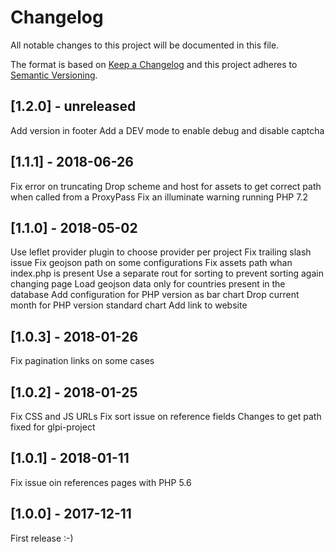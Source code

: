 # Changelog

All notable changes to this project will be documented in this file.

The format is based on [Keep a Changelog](http://keepachangelog.com/en/1.0.0/)
and this project adheres to [Semantic Versioning](http://semver.org/spec/v2.0.0.html).

## [1.2.0] - unreleased

Add version in footer
Add a DEV mode to enable debug and disable captcha

## [1.1.1] - 2018-06-26

Fix error on truncating
Drop scheme and host for assets to get correct path when called from a ProxyPass
Fix an illuminate warning running PHP 7.2

## [1.1.0] - 2018-05-02

Use leflet provider plugin to choose provider per project
Fix trailing slash issue
Fix geojson path on some configurations
Fix assets path whan index.php is present
Use a separate rout for sorting to prevent sorting again changing page
Load geojson data only for countries present in the database
Add configuration for PHP version as bar chart
Drop current month for PHP version standard chart
Add link to website

## [1.0.3] - 2018-01-26

Fix pagination links on some cases

## [1.0.2] - 2018-01-25

Fix CSS and JS URLs
Fix sort issue on reference fields
Changes to get path fixed for glpi-project

## [1.0.1] - 2018-01-11

Fix issue oin references pages with PHP 5.6

## [1.0.0] - 2017-12-11

First release :-)
